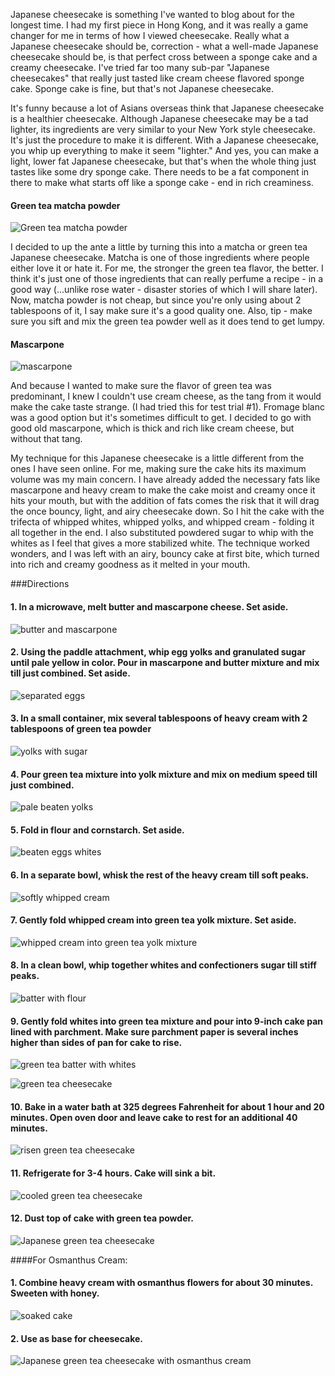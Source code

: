 Japanese cheesecake is something I've wanted to blog about for the longest time.  I had my first piece in Hong Kong, and it was really a game changer for me in terms of how I viewed cheesecake.  Really what a Japanese cheesecake should be, correction - what a well-made Japanese cheesecake should be, is that perfect cross between a sponge cake and a creamy cheesecake.  I've tried far too many sub-par "Japanese cheesecakes" that really just tasted like cream cheese flavored sponge cake.  Sponge cake is fine, but that's not Japanese cheesecake.

It's funny because a lot of Asians overseas think that Japanese cheesecake is a healthier cheesecake. Although Japanese cheesecake may be a tad lighter, its ingredients are very  similar to your New York style cheesecake.  It's just the procedure to make it is different. With a Japanese cheesecake, you whip up everything to make it seem "lighter." And yes, you can make a light, lower fat Japanese cheesecake, but that's when the whole thing just tastes like some dry sponge cake.  There needs to be a fat component in there to make what starts off like a sponge cake - end in rich creaminess.

#### Green tea matcha powder
![Green tea matcha powder](../img/94-17.jpg "")

I decided to up the ante a little by turning this into a matcha or green tea Japanese cheesecake.  Matcha is one of those ingredients where people either love it or hate it.  For me, the stronger the green tea flavor, the better.  I think it's just one of those ingredients that can really perfume a recipe - in a good way (...unlike rose water - disaster stories of which I will share later).  Now, matcha powder is not cheap, but since you're only using about 2 tablespoons of it, I say make sure it's a good quality one.  Also, tip - make sure you sift and mix the green tea powder well as it does tend to get lumpy.

#### Mascarpone
![mascarpone](../img/94-18.jpg "")

And because I wanted to make sure the flavor of green tea was predominant, I knew I couldn't use cream cheese, as the tang from it would make the cake taste strange.  (I had tried this for test trial #1). Fromage blanc was a good option but it's sometimes difficult to get.  I decided to go with good old mascarpone, which is thick and rich like cream cheese, but without that tang.

My technique for this Japanese cheesecake is a little different from the ones I have seen online.  For me, making sure the cake hits its maximum volume was my main concern.  I have already added the necessary fats like mascarpone and heavy cream to make the cake moist and creamy once it hits your mouth, but with the addition of fats comes the risk that it will drag the once bouncy, light, and airy cheesecake down.  So I hit the cake with the trifecta of whipped whites, whipped yolks, and whipped cream - folding it all together in the end.  I also substituted powdered sugar to whip with the whites as I feel that gives a more stabilized white.  The technique worked wonders, and I was left with an airy, bouncy cake at first bite, which turned into rich and creamy goodness as it melted in your mouth.

###Directions

#### 1. In a microwave, melt butter and mascarpone cheese. Set aside.
![butter and mascarpone](../img/94-2.jpg "")
#### 2. Using the paddle attachment, whip egg yolks and granulated sugar until pale yellow in color.  Pour in mascarpone and butter mixture and mix till just combined.  Set aside.
![separated eggs](../img/94-3.jpg "")
#### 3. In a small container, mix several tablespoons of heavy cream with 2 tablespoons of green tea powder
![yolks with sugar](../img/94-4.jpg "")
#### 4. Pour green tea mixture into yolk mixture and mix on medium speed till just combined.
![pale beaten yolks](../img/94-5.jpg "")
#### 5. Fold in flour and cornstarch.  Set aside.
![beaten eggs whites](../img/94-6.jpg "")
#### 6. In a separate bowl, whisk the rest of the heavy cream till soft peaks.  
![softly whipped cream](../img/94-7.jpg "")
#### 7. Gently fold whipped cream into green tea yolk mixture.  Set aside.
![whipped cream into green tea yolk mixture](../img/94-8.jpg "")
#### 8. In a clean bowl, whip together whites and confectioners sugar till stiff peaks.
![batter with flour](../img/94-9.jpg "")
#### 9. Gently fold whites into green tea mixture and pour into 9-inch cake pan lined with parchment.  Make sure parchment paper is several inches higher than sides of pan for cake to rise.  
![green tea batter with whites](../img/94-10.jpg "")

![green tea cheesecake](../img/94-11.jpg "")
#### 10. Bake in a water bath at 325 degrees Fahrenheit for about 1 hour and 20 minutes.  Open oven door and leave cake to rest for an additional 40 minutes.
![risen green tea cheesecake](../img/94-12.jpg "")
#### 11. Refrigerate for 3-4 hours.  Cake will sink a bit.
![cooled green tea cheesecake](../img/94-13.jpg "")
#### 12. Dust top of cake with green tea powder.  
![Japanese green tea cheesecake](../img/94-14.jpg "")

####For Osmanthus Cream:
#### 1. Combine heavy cream with osmanthus flowers for about 30 minutes. Sweeten with honey.  
![soaked cake](../img/94-15.jpg "")
#### 2. Use as base for cheesecake.
![Japanese green tea cheesecake with osmanthus cream](../img/94-16.jpg "")



